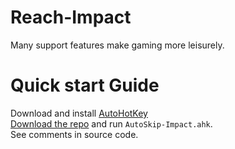 # Reach-Impact
Many support features make gaming more leisurely.
# Quick start Guide
Download and install [AutoHotKey](https://www.autohotkey.com/)\
[Download the repo](https://github.com/CleveTok3125/AutoSkip-Impact/archive/refs/heads/main.zip) and run `AutoSkip-Impact.ahk`.\
See comments in source code.

